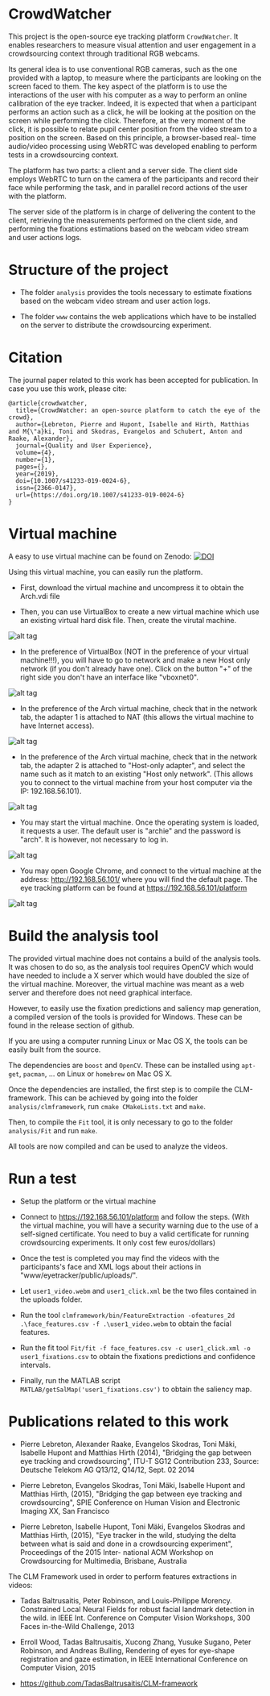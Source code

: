 # CrowdWatcher

This project is the open-source eye tracking platform `CrowdWatcher`. It enables researchers to measure visual attention and user engagement in a crowdsourcing context through traditional RGB webcams. 

Its general idea is to use conventional RGB cameras, such as the one provided with a laptop, to measure where the participants are looking on the screen faced to them. The key aspect of the platform is to use the interactions of the user with his computer as a way to perform an online calibration of the eye tracker. Indeed, it is expected that when a participant performs an action such as a click, he will be looking at the position on the screen while performing the click. Therefore, at the very moment of the click, it is possible to relate pupil center position from the video stream to a position on the screen. Based on this principle, a browser-based real- time audio/video processing using WebRTC was developed enabling to perform tests in a crowdsourcing context.

The platform has two parts: a client and a server side. The client side employs WebRTC to turn on the camera of the participants and record their face while performing the task, and in parallel record actions of the user with the platform. 

The server side of the platform is in charge of delivering the content to the client, retrieving the measurements performed on the client side, and performing the fixations estimations based on the webcam video stream and user actions logs.


# Structure of the project

   - The folder `analysis` provides the tools necessary to estimate fixations based on the webcam video stream and user action logs.

   - The folder `www` contains the web applications which have to be installed on the server to distribute the crowdsourcing experiment. 




# Citation

The journal paper related to this work has been accepted for publication. In case you use this work, please cite:

```
@article{crowdwatcher,
  title={CrowdWatcher: an open-source platform to catch the eye of the crowd},
  author={Lebreton, Pierre and Hupont, Isabelle and Hirth, Matthias and M{\"a}ki, Toni and Skodras, Evangelos and Schubert, Anton and Raake, Alexander},
  journal={Quality and User Experience},
  volume={4},
  number={1},
  pages={},
  year={2019},
  doi={10.1007/s41233-019-0024-6},
  issn={2366-0147},
  url={https://doi.org/10.1007/s41233-019-0024-6}
}
```






# Virtual machine

A easy to use virtual machine can be found on Zenodo: [![DOI](https://zenodo.org/badge/DOI/10.5281/zenodo.822385.svg)](https://doi.org/10.5281/zenodo.822385)


Using this virtual machine, you can easily run the platform. 

   - First, download the virtual machine and uncompress it to obtain the Arch.vdi file

   - Then, you can use VirtualBox to create a new virtual machine which use an existing virtual hard disk file. Then, create the virutal machine. 

![alt tag](./NewVM.png)


- In the preference of VirtualBox (NOT in the preference of your virtual machine!!!), you will have to go to network and make a new Host only network (if you don't already have one). Click on the button "+" of the right side you don't have an interface like "vboxnet0".


![alt tag](./NetworkC.png)


- In the preference of the Arch virtual machine, check that in the network tab, the adapter 1 is attached to NAT (this allows the virtual machine to have Internet access).


![alt tag](./Network1.png)

- In the preference of the Arch virtual machine, check that in the network tab, the adapter 2 is attached to "Host-only adapter", and select the name such as it match to an existing "Host only network". (This allows you to connect to the virtual machine from your host computer via the IP: 192.168.56.101). 


![alt tag](./Network2.png)

- You may start the virtual machine. Once the operating system is loaded, it requests a user. The default user is "archie" and the password is "arch". It is however, not necessary to log in.  

![alt tag](./VMStarted.png)


- You may open Google Chrome, and connect to the virtual machine at the address: http://192.168.56.101/ where you will find the default page. The eye tracking platform can be found at https://192.168.56.101/platform


![alt tag](./Invite.png)



# Build the analysis tool


The provided virtual machine does not contains a build of the analysis tools. It was chosen to do so, as the analysis tool requires OpenCV which would have needed to include a X server which would have doubled the size of the virtual machine. Moreover, the virtual machine was meant as a web server and therefore does not need graphical interface. 

However, to easily use the fixation predictions and saliency map generation, a compiled version of the tools is provided for Windows. These can be found in the release section of github. 


If you are using a computer running Linux or Mac OS X, the tools can be easily built from the source. 

The dependencies are `boost` and `OpenCV`. These can be installed using `apt-get`, `pacman`, ... on Linux or `homebrew` on Mac OS X. 

Once the dependencies are installed, the first step is to compile the CLM-framework. This can be achieved by going into the folder `analysis/clmframework`, run `cmake CMakeLists.txt` and `make`.

Then, to compile the `Fit` tool, it is only necessary to go to the folder `analysis/Fit` and run `make`.


All tools are now compiled and can be used to analyze the videos.






# Run a test


   - Setup the platform or the virtual machine

   - Connect to https://192.168.56.101/platform and follow the steps. (With the virtual machine, you will have a security warning due to the use of a self-signed certificate. You need to buy a valid certificate for running crowdsourcing experiments. It only cost few euros/dollars)

   - Once the test is completed you may find the videos with the participants's face and XML logs about their actions in "www/eyetracker/public/uploads/".

   - Let `user1_video.webm` and `user1_click.xml` be the two files contained in the uploads folder. 

   - Run the tool `clmframework/bin/FeatureExtraction -ofeatures_2d .\face_features.csv -f .\user1_video.webm` to obtain the facial features. 

   - Run the fit tool `Fit/fit -f face_features.csv -c user1_click.xml -o user1_fixations.csv` to obtain the fixations predictions and confidence intervals.

   - Finally, run the MATLAB script `MATLAB/getSalMap('user1_fixations.csv')` to obtain the saliency map. 



# Publications related to this work

   - Pierre Lebreton, Alexander Raake, Evangelos Skodras, Toni Mäki, Isabelle Hupont and Matthias Hirth (2014), "Bridging the gap between eye tracking and crowdsourcing", ITU-T SG12 Contribution 233, Source: Deutsche Telekom AG Q13/12, Q14/12, Sept. 02 2014

   - Pierre Lebreton, Evangelos Skodras, Toni Mäki, Isabelle Hupont and Matthias Hirth, (2015), "Bridging the gap between eye tracking and crowdsourcing", SPIE Conference on Human Vision and Electronic Imaging XX, San Francisco

   - Pierre Lebreton, Isabelle Hupont, Toni Mäki, Evangelos Skodras and Matthias Hirth, (2015), "Eye tracker in the wild, studying the delta between what is said and done in a crowdsourcing experiment", Proceedings of the 2015 Inter- national ACM Workshop on Crowdsourcing for Multimedia, Brisbane, Australia


The CLM Framework used in order to perform features extractions in videos:

   - Tadas Baltrusaitis, Peter Robinson, and Louis-Philippe Morency. Constrained Local Neural Fields for robust facial landmark detection in the wild. in IEEE Int. Conference on Computer Vision Workshops, 300 Faces in-the-Wild Challenge, 2013

   - Erroll Wood, Tadas Baltrusaitis, Xucong Zhang, Yusuke Sugano, Peter Robinson, and Andreas Bulling, Rendering of eyes for eye-shape registration and gaze estimation, in IEEE International Conference on Computer Vision, 2015

   - https://github.com/TadasBaltrusaitis/CLM-framework



